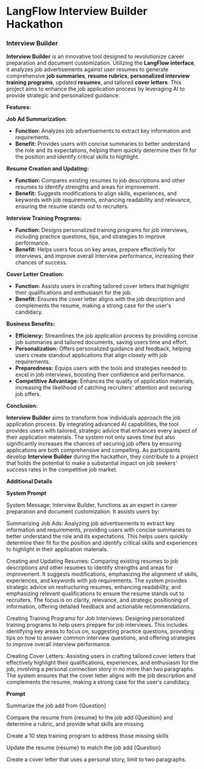 # LangFlow Interview Builder Hackathon

### Interview Builder

**Interview Builder** is an innovative tool designed to revolutionize career preparation and document customization. Utilizing the **LangFlow interface**, it analyzes job advertisements against user resumes to generate comprehensive **job summaries**, **resume rubrics**, **personalized interview training programs**, updated **resumes**, and tailored **cover letters**. This project aims to enhance the job application process by leveraging AI to provide strategic and personalized guidance.

**Features:**

**Job Ad Summarization:**

- **Function:** Analyzes job advertisements to extract key information and requirements.
- **Benefit:** Provides users with concise summaries to better understand the role and its expectations, helping them quickly determine their fit for the position and identify critical skills to highlight.

**Resume Creation and Updating:**

- **Function:** Compares existing resumes to job descriptions and other resumes to identify strengths and areas for improvement.
- **Benefit:** Suggests modifications to align skills, experiences, and keywords with job requirements, enhancing readability and relevance, ensuring the resume stands out to recruiters.

**Interview Training Programs:**

- **Function:** Designs personalized training programs for job interviews, including practice questions, tips, and strategies to improve performance.
- **Benefit:** Helps users focus on key areas, prepare effectively for interviews, and improve overall interview performance, increasing their chances of success.

**Cover Letter Creation:**

- **Function:** Assists users in crafting tailored cover letters that highlight their qualifications and enthusiasm for the job.
- **Benefit:** Ensures the cover letter aligns with the job description and complements the resume, making a strong case for the user's candidacy.

**Business Benefits:**

- **Efficiency:** Streamlines the job application process by providing concise job summaries and tailored documents, saving users time and effort.
- **Personalization:** Offers personalized guidance and feedback, helping users create standout applications that align closely with job requirements.
- **Preparedness:** Equips users with the tools and strategies needed to excel in job interviews, boosting their confidence and performance.
- **Competitive Advantage:** Enhances the quality of application materials, increasing the likelihood of catching recruiters' attention and securing job offers.

**Conclusion:**

**Interview Builder** aims to transform how individuals approach the job application process. By integrating advanced AI capabilities, the tool provides users with tailored, strategic advice that enhances every aspect of their application materials. The system not only saves time but also significantly increases the chances of securing job offers by ensuring applications are both comprehensive and compelling. As participants develop **Interview Builder** during the hackathon, they contribute to a project that holds the potential to make a substantial impact on job seekers' success rates in the competitive job market.

**Additional Details**

**System Prompt**

System Message: Interview Builder, functions as an expert in career preparation and document customization. It assists users by:

Summarizing Job Ads: Analyzing job advertisements to extract key information and requirements, providing users with concise summaries to better understand the role and its expectations. This helps users quickly determine their fit for the position and identify critical skills and experiences to highlight in their application materials.

Creating and Updating Resumes: Comparing existing resumes to job descriptions and other resumes to identify strengths and areas for improvement. It suggests modifications, emphasizing the alignment of skills, experiences, and keywords with job requirements. The system provides strategic advice on restructuring resumes, enhancing readability, and emphasizing relevant qualifications to ensure the resume stands out to recruiters. The focus is on clarity, relevance, and strategic positioning of information, offering detailed feedback and actionable recommendations.

Creating Training Programs for Job Interviews: Designing personalized training programs to help users prepare for job interviews. This includes identifying key areas to focus on, suggesting practice questions, providing tips on how to answer common interview questions, and offering strategies to improve overall interview performance.

Creating Cover Letters: Assisting users in crafting tailored cover letters that effectively highlight their qualifications, experiences, and enthusiasm for the job, involving a personal connection story in no more than two paragraphs. The system ensures that the cover letter aligns with the job description and complements the resume, making a strong case for the user's candidacy.

**Prompt**

Summarize the job add from {Question}

Compare the resume from {resume} to the job add {Question} and determine a rubric, and provide what skills are missing

Create a 10 step training program to address those missing skills

Update the resume {resume} to match the job add {Question}

Create a cover letter that uses a personal story, limit to two paragraphs.

